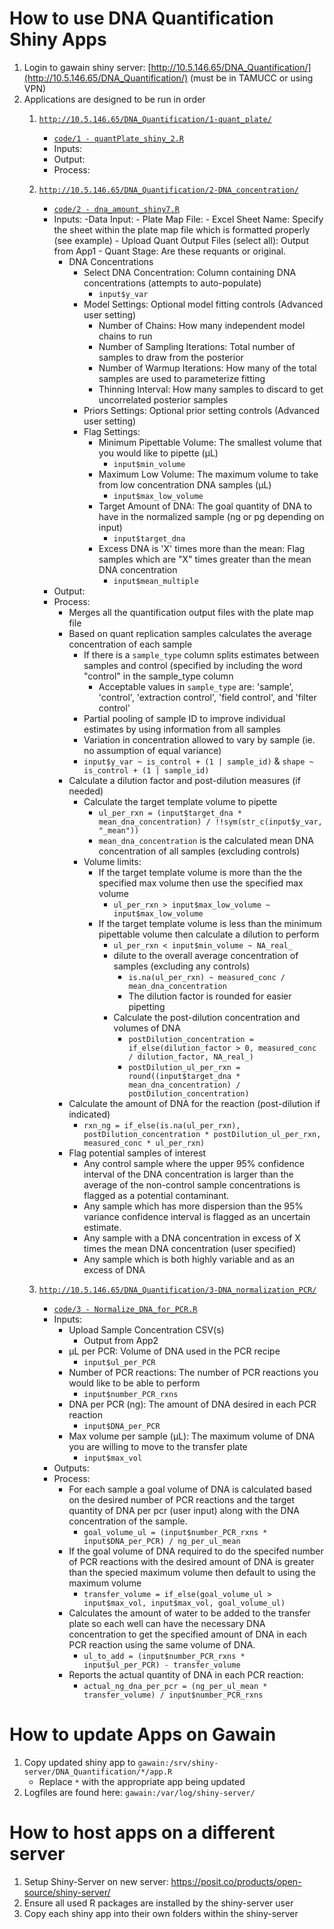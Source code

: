 # How to use DNA Quantification Shiny Apps

1. Login to gawain shiny server: [http://10.5.146.65/DNA_Quantification/](http://10.5.146.65/DNA_Quantification/) (must be in TAMUCC or using VPN)
2. Applications are designed to be run in order
	1. [`http://10.5.146.65/DNA_Quantification/1-quant_plate/`](http://10.5.146.65/DNA_Quantification/1-quant_plate/)
		- [`code/1 - quantPlate_shiny_2.R`](<code/1 - quantPlate_shiny_2.R>)
		- Inputs: 
		- Output:
		- Process: 
		
	2. [`http://10.5.146.65/DNA_Quantification/2-DNA_concentration/`](http://10.5.146.65/DNA_Quantification/2-DNA_concentration/)
		- [`code/2 - dna_amount_shiny7.R`](<code/2 - dna_amount_shiny7.R>)
		- Inputs: 
			-Data Input:
				- Plate Map File: 
				- Excel Sheet Name: Specify the sheet within the plate map file which is formatted properly (see example)
				- Upload Quant Output Files (select all): Output from App1
				- Quant Stage: Are these requants or original.
			- DNA Concentrations
				- Select DNA Concentration: Column containing DNA concentrations (attempts to auto-populate)
					- `input$y_var`
				- Model Settings: Optional model fitting controls (Advanced user setting)
					- Number of Chains: How many independent model chains to run
					- Number of Sampling Iterations: Total number of samples to draw from the posterior
					- Number of Warmup Iterations: How many of the total samples are used to parameterize fitting
					- Thinning Interval: How many samples to discard to get uncorrelated posterior samples
				- Priors Settings: Optional prior setting controls (Advanced user setting)
				- Flag Settings:
					- Minimum Pipettable Volume: The smallest volume that you would like to pipette (µL)
						- `input$min_volume`
					- Maximum Low Volume: The maximum volume to take from low concentration DNA samples (µL)
						- `input$max_low_volume `
					- Target Amount of DNA: The goal quantity of DNA to have in the normalized sample (ng or pg depending on input)
						- `input$target_dna`
					- Excess DNA is 'X' times more than the mean: Flag samples which are "X" times greater than the mean DNA concentration
						- `input$mean_multiple`
		- Output:
		- Process: 
			- Merges all the quantification output files with the plate map file
			- Based on quant replication samples calculates the average concentration of each sample
				- If there is a `sample_type` column splits estimates between samples and control (specified by including the word "control" in the sample_type column
					- Acceptable values in `sample_type` are: 'sample', 'control', 'extraction control', 'field control', and 'filter control'
				- Partial pooling of sample ID to improve individual estimates by using information from all samples
				- Variation in concentration allowed to vary by sample (ie. no assumption of equal variance)
				- `input$y_var ~ is_control + (1 | sample_id)` & `shape ~ is_control + (1 | sample_id)`
			- Calculate a dilution factor and post-dilution measures (if needed)
				- Calculate the target template volume to pipette
					- `ul_per_rxn = (input$target_dna * mean_dna_concentration) / !!sym(str_c(input$y_var, "_mean"))`
					- `mean_dna_concentration` is the calculated mean DNA concentration of all samples (excluding controls)
				- Volume limits:
					- If the target template volume is more than the the specified max volume then use the specified max volume
						- `ul_per_rxn > input$max_low_volume ~ input$max_low_volume`
					- If the target template volume is less than the minimum pipettable volume then calculate a dilution to perform
						- `ul_per_rxn < input$min_volume ~ NA_real_`
						- dilute to the overall average concentration of samples (excluding any controls)
							- `is.na(ul_per_rxn) ~ measured_conc / mean_dna_concentration`
							- The dilution factor is rounded for easier pipetting
						- Calculate the post-dilution concentration and volumes of DNA
							- `postDilution_concentration = if_else(dilution_factor > 0, measured_conc / dilution_factor, NA_real_)`
							- `postDilution_ul_per_rxn = round((input$target_dna * mean_dna_concentration) / postDilution_concentration)`
			- Calculate the amount of DNA for the reaction (post-dilution if indicated)
				- `rxn_ng = if_else(is.na(ul_per_rxn), postDilution_concentration * postDilution_ul_per_rxn, measured_conc * ul_per_rxn)`
			- Flag potential samples of interest
				- Any control sample where the upper 95% confidence interval of the DNA concentration is larger than the average of the non-control sample concentrations is flagged as a potential contaminant.
				- Any sample which has more dispersion than the 95% variance confidence interval is flagged as an uncertain estimate.
				- Any sample with a DNA concentration in excess of X times the mean DNA concentration (user specified)
				- Any sample which is both highly variable and as an excess of DNA
				
			
	3. [`http://10.5.146.65/DNA_Quantification/3-DNA_normalization_PCR/`](http://10.5.146.65/DNA_Quantification/3-DNA_normalization_PCR)
		- [`code/3 - Normalize_DNA_for_PCR.R`](<code/3 - Normalize_DNA_for_PCR.R>)
		- Inputs:
			- Upload Sample Concentration CSV(s)
				- Output from App2
			- µL per PCR: Volume of DNA used in the PCR recipe
				- `input$ul_per_PCR`
			- Number of PCR reactions: The number of PCR reactions you would like to be able to perform
				- `input$number_PCR_rxns`
			- DNA per PCR (ng): The amount of DNA desired in each PCR reaction
				- `input$DNA_per_PCR`
			- Max volume per sample (µL): The maximum volume of DNA you are willing to move to the transfer plate
				- `input$max_vol`
		- Outputs:
		- Process:
			- For each sample a goal volume of DNA is calculated based on the desired number of PCR reactions and the target quantity of DNA per pcr (user input) along with the DNA concentration of the sample.
				- `goal_volume_ul = (input$number_PCR_rxns * input$DNA_per_PCR) / ng_per_ul_mean`
			- If the goal volume of DNA required to do the specifed number of PCR reactions with the desired amount of DNA is greater than the specied maximum volume then default to using the maximum volume
				- `transfer_volume = if_else(goal_volume_ul > input$max_vol, input$max_vol, goal_volume_ul)`
			- Calculates the amount of water to be added to the transfer plate so each well can have the necessary DNA concentration to get the specified amount of DNA in each PCR reaction using the same volume of DNA.
				- `ul_to_add = (input$number_PCR_rxns * input$ul_per_PCR) - transfer_volume`
			- Reports the actual quantity of DNA in each PCR reaction:
				- `actual_ng_dna_per_pcr = (ng_per_ul_mean * transfer_volume) / input$number_PCR_rxns`

# How to update Apps on Gawain

1. Copy updated shiny app to `gawain:/srv/shiny-server/DNA_Quantification/*/app.R`
	- Replace `*` with the appropriate app being updated
2. Logfiles are found here: `gawain:/var/log/shiny-server/`


# How to host apps on a different server

1. Setup Shiny-Server on new server: https://posit.co/products/open-source/shiny-server/
2. Ensure all used R packages are installed by the shiny-server user
3. Copy each shiny app into their own folders within the shiny-server
